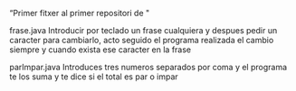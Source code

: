 “Primer fitxer al primer repositori de <lucas vigna rodriguez>"

frase.java
Introducir por teclado un frase cualquiera y despues pedir un caracter para cambiarlo, acto seguido el programa realizada el cambio siempre y cuando exista ese caracter en la frase

parImpar.java
Introduces tres numeros separados por coma y el programa te los suma y te dice si el total es par o impar